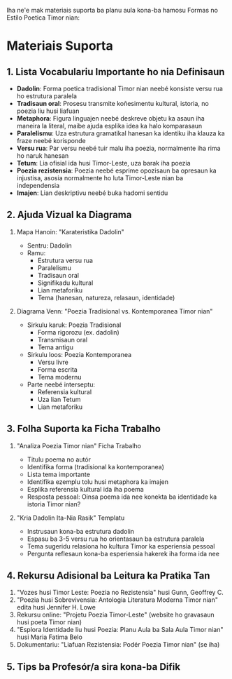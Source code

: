 Iha ne'e mak materiais suporta ba planu aula kona-ba hamosu Formas no Estilo Poetica Timor nian:

# Materiais Suporta

## 1. Lista Vocabulariu Importante ho nia Definisaun

- **Dadolin**: Forma poetica tradisional Timor nian neebé konsiste versu rua ho estrutura paralela
- **Tradisaun oral**: Prosesu transmite koñesimentu kultural, istoria, no poezia liu husi liafuan
- **Metaphora**: Figura linguajen neebé deskreve objetu ka asaun iha maneira la literal, maibe ajuda esplika idea ka halo komparasaun 
- **Paralelismu**: Uza estrutura gramatikal hanesan ka identiku iha klauza ka fraze neebé korisponde
- **Versu rua**: Par versu neebé tuir malu iha poezia, normalmente iha rima ho naruk hanesan
- **Tetum**: Lia ofisial ida husi Timor-Leste, uza barak iha poezia
- **Poezia rezistensia**: Poezia neebé esprime opozisaun ba opresaun ka injustisa, asosia normalmente ho luta Timor-Leste nian ba independensia
- **Imajen**: Lian deskriptivu neebé buka hadomi sentidu 

## 2. Ajuda Vizual ka Diagrama

1. Mapa Hanoin: "Karateristika Dadolin"
   - Sentru: Dadolin
   - Ramu:
     * Estrutura versu rua
     * Paralelismu
     * Tradisaun oral
     * Signifikadu kultural
     * Lian metaforiku
     * Tema (hanesan, natureza, relasaun, identidade)

2. Diagrama Venn: "Poezia Tradisional vs. Kontemporanea Timor nian"
   - Sirkulu karuk: Poezia Tradisional
     * Forma rigorozu (ex. dadolin)
     * Transmisaun oral
     * Tema antigu
   - Sirkulu loos: Poezia Kontemporanea
     * Versu livre
     * Forma escrita
     * Tema modernu
   - Parte neebé interseptu:
     * Referensia kultural
     * Uza lian Tetum
     * Lian metaforiku

## 3. Folha Suporta ka Ficha Trabalho

1. "Analiza Poezia Timor nian" Ficha Trabalho
   - Titulu poema no autór
   - Identifika forma (tradisional ka kontemporanea)
   - Lista tema importante
   - Identifika ezemplu tolu husi metaphora ka imajen
   - Esplika referensia kultural ida iha poema
   - Resposta pessoal: Oinsa poema ida nee konekta ba identidade ka istoria Timor nian?

2. "Kria Dadolin Ita-Nia Rasik" Templatu
   - Instrusaun kona-ba estrutura dadolin
   - Espasu ba 3-5 versu rua ho orientasaun ba estrutura paralela
   - Tema sugeridu relasiona ho kultura Timor ka esperiensia pessoal
   - Pergunta reflesaun kona-ba esperiensia hakerek iha forma ida nee

## 4. Rekursu Adisional ba Leitura ka Pratika Tan

1. "Vozes husi Timor Leste: Poezia no Rezistensia" husi Gunn, Geoffrey C.
2. "Poezia husi Sobrevivensia: Antologia Literatura Moderna Timor nian" edita husi Jennifer H. Lowe
3. Rekursu online: "Projetu Poezia Timor-Leste" (website ho gravasaun husi poeta Timor nian)
4. "Esplora Identidade liu husi Poezia: Planu Aula ba Sala Aula Timor nian" husi Maria Fatima Belo
5. Dokumentariu: "Liafuan Rezistensia: Podér Poezia Timor nian" (se iha)

## 5. Tips ba Profesór/a sira kona-ba Difik